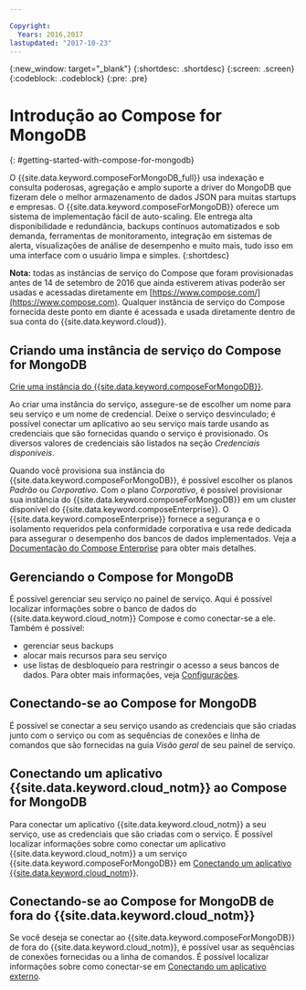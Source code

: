 ```yaml
---

Copyright:
  Years: 2016,2017
lastupdated: "2017-10-23"
---
```


{:new_window: target="_blank"}
{:shortdesc: .shortdesc}
{:screen: .screen}
{:codeblock: .codeblock}
{:pre: .pre}

# Introdução ao Compose for MongoDB
{: #getting-started-with-compose-for-mongodb}

O {{site.data.keyword.composeForMongoDB_full}} usa indexação e
consulta poderosas, agregação e amplo suporte a driver do MongoDB que fizeram dele
o melhor armazenamento de dados JSON para muitas startups e empresas. O
{{site.data.keyword.composeForMongoDB}} oferece um sistema de implementação
fácil de auto-scaling. Ele entrega alta disponibilidade e redundância, backups contínuos
automatizados e sob demanda, ferramentas de monitoramento, integração em sistemas de
alerta, visualizações de análise de desempenho e muito mais, tudo isso em uma interface
com o usuário limpa e simples.
{:shortdesc}

**Nota:** todas as instâncias de serviço do Compose que foram
provisionadas antes de 14 de setembro de 2016 que ainda estiverem ativas poderão ser
usadas e acessadas diretamente em
[https://www.compose.com/](https://www.compose.com). Qualquer instância de serviço do Compose fornecida deste ponto em diante é acessada e usada diretamente dentro de sua conta do {{site.data.keyword.cloud}}.

## Criando uma instância de serviço do Compose for MongoDB

[Crie
uma instância do {{site.data.keyword.composeForMongoDB}}](https://console.ng.bluemix.net/catalog/services/compose-for-mongodb/).

Ao criar uma instância do serviço, assegure-se de escolher um nome para seu
serviço e um nome de credencial. Deixe o serviço desvinculado; é possível conectar um
aplicativo ao seu serviço mais tarde usando as credenciais que são fornecidas quando o
serviço é provisionado.  Os diversos valores de credenciais são listados na seção
*Credenciais disponíveis*.

Quando você provisiona sua instância do {{site.data.keyword.composeForMongoDB}}, é possível escolher os planos *Padrão* ou *Corporativo*. Com o plano *Corporativo*, é possível provisionar sua instância do {{site.data.keyword.composeForMongoDB}} em um cluster disponível do {{site.data.keyword.composeEnterprise}}. O {{site.data.keyword.composeEnterprise}} fornece a segurança e o isolamento requeridos pela conformidade corporativa e usa rede dedicada para assegurar o desempenho dos bancos de dados implementados. Veja a [Documentação do Compose Enterprise](../ComposeEnterprise/index.html) para obter mais detalhes.

## Gerenciando o Compose for MongoDB

É possível gerenciar seu serviço no painel de serviço. Aqui é possível localizar informações sobre o banco de dados do {{site.data.keyword.cloud_notm}} Compose e como conectar-se a ele. Também é possível:
- gerenciar seus backups
- alocar mais recursos para seu serviço
- use listas de desbloqueio para restringir o acesso a seus bancos de dados. 
Para obter mais informações, veja [Configurações](./dashboard-settings.html).

## Conectando-se ao Compose for MongoDB

É possível se conectar a seu serviço usando as credenciais que são criadas junto com o serviço ou com as sequências de conexões e linha de comandos que são fornecidas na guia *Visão geral* de seu painel de serviço.

## Conectando um aplicativo {{site.data.keyword.cloud_notm}} ao Compose for MongoDB

Para conectar um aplicativo {{site.data.keyword.cloud_notm}} a seu serviço, use as credenciais que são criadas com o serviço. É possível localizar informações sobre como conectar um aplicativo {{site.data.keyword.cloud_notm}} a um serviço {{site.data.keyword.composeForMongoDB}} em [Conectando um aplicativo {{site.data.keyword.cloud_notm}}](./connecting-bluemix-app.html).

## Conectando-se ao Compose for MongoDB de fora do {{site.data.keyword.cloud_notm}}

Se você deseja se conectar ao {{site.data.keyword.composeForMongoDB}} de fora do {{site.data.keyword.cloud_notm}}, é possível usar as sequências de conexões fornecidas ou a linha de comandos. É possível localizar informações sobre como conectar-se em [Conectando um aplicativo externo](./connecting-external.html).
